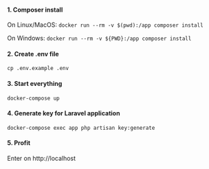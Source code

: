 #### 1. Composer install
On Linux/MacOS:
`docker run --rm -v $(pwd):/app composer install`  

On Windows:
`docker run --rm -v ${PWD}:/app composer install`  

#### 2. Create .env file
`cp .env.example .env`  

#### 3. Start everything
`docker-compose up`  

#### 4. Generate key for Laravel application
`docker-compose exec app php artisan key:generate`  

#### 5. Profit
Enter on http://localhost
